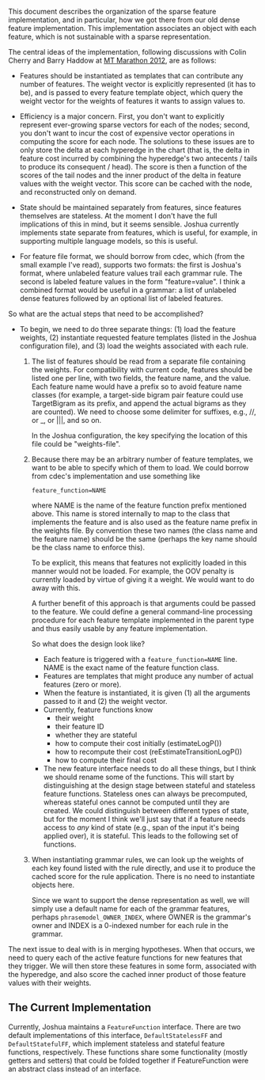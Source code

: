 This document describes the organization of the sparse feature implementation, and in particular,
how we got there from our old dense feature implementation.  This implementation associates an
object with each feature, which is not sustainable with a sparse representation.  

The central ideas of the implementation, following discussions with Colin Cherry and Barry Haddow at
[MT Marathon 2012](http://www.statmt.org/mtm12/), are as follows:

- Features should be instantiated as templates that can contribute any number of features. The
  weight vector is explicitly represented (it has to be), and is passed to every feature template
  object, which query the weight vector for the weights of features it wants to assign values to.
  
- Efficiency is a major concern.  First, you don't want to explicitly represent ever-growing sparse
  vectors for each of the nodes; second, you don't want to incur the cost of expensive vector
  operations in computing the score for each node.  The solutions to these issues are to only store
  the delta at each hyperedge in the chart (that is, the delta in feature cost incurred by combining
  the hyperedge's two antecents / tails to produce its consequent / head).  The score is then a
  function of the scores of the tail nodes and the inner product of the delta in feature values with
  the weight vector.  This score can be cached with the node, and reconstructed only on demand.

- State should be maintained separately from features, since features themselves are stateless.  At
  the moment I don't have the full implications of this in mind, but it seems sensible.  Joshua
  currently implements state separate from features, which is useful, for example, in supporting
  multiple language models, so this is useful.
  
- For feature file format, we should borrow from cdec, which (from the small example I've read),
  supports two formats: the first is Joshua's format, where unlabeled feature values trail each
  grammar rule.  The second is labeled feature values in the form "feature=value".  I think a
  combined format would be useful in a grammar: a list of unlabeled dense features followed by an
  optional list of labeled features.
  
So what are the actual steps that need to be accomplished?

- To begin, we need to do three separate things: (1) load the feature weights, (2) instantiate
  requested feature templates (listed in the Joshua configuration file), and (3) load the weights
  associated with each rule.

  1. The list of features should be read from a separate file containing the weights.  For
     compatibility with current code, features should be listed one per line, with two fields, the
     feature name, and the value.  Each feature name would have a prefix so to avoid feature name
     classes (for example, a target-side bigram pair feature could use TargetBigram as its prefix,
     and append the actual bigrams as they are counted).  We need to choose some delimiter for
     suffixes, e.g., //, or _, or |||, and so on.
     
     In the Joshua configuration, the key specifying the location of this file could be
     "weights-file".
     
  2. Because there may be an arbitrary number of feature templates, we want to be able to specify
     which of them to load.  We could borrow from cdec's implementation and use something like
     
         feature_function=NAME
         
     where NAME is the name of the feature function prefix mentioned above.  This name is stored
     internally to map to the class that implements the feature and is also used as the feature name
     prefix in the weights file.  By convention these two names (the class name and the feature
     name) should be the same (perhaps the key name should be the class name to enforce this).
     
     To be explicit, this means that features not explicitly loaded in this manner would not be
     loaded.  For example, the OOV penalty is currently loaded by virtue of giving it a weight.  We
     would want to do away with this.

     A further benefit of this approach is that arguments could be passed to the feature.  We could
     define a general command-line processing procedure for each feature template implemented in the
     parent type and thus easily usable by any feature implementation.
     
     So what does the design look like?  
     
     - Each feature is triggered with a `feature_function=NAME` line.  NAME is the exact name of the
       feature function class.
     - Features are templates that might produce any number of actual features (zero or more).
     - When the feature is instantiated, it is given (1) all the arguments passed to it and (2) the
       weight vector.
     - Currently, feature functions know
        - their weight
        - their feature ID
        - whether they are stateful
        - how to compute their cost initially (estimateLogP())
        - how to recompute their cost (reEstimateTransitionLogP())
        - how to compute their final cost
     - The new feature interface needs to do all these things, but I think we should rename some of
       the functions.  This will start by distinguishing at the design stage between stateful and
       stateless feature functions.  Stateless ones can always be precomputed, whereas stateful ones
       cannot be computed until they are created.  We could distinguish between different types of
       state, but for the moment I think we'll just say that if a feature needs access to *any* kind
       of state (e.g., span of the input it's being applied over), it is stateful.  This leads to
       the following set of functions.
       
 

  3. When instantiating grammar rules, we can look up the weights of each key found listed with the
     rule directly, and use it to produce the cached score for the rule application.  There is no
     need to instantiate objects here.
     
     Since we want to support the dense representation as well, we will simply use a default name
     for each of the grammar features, perhaps `phrasemodel_OWNER_INDEX`, where OWNER is the
     grammar's owner and INDEX is a 0-indexed number for each rule in the grammar.
     
The next issue to deal with is in merging hypotheses.  When that occurs, we need to query each of
the active feature functions for new features that they trigger.  We will then store these features
in some form, associated with the hyperedge, and also score the cached inner product of those
feature values with their weights.

The Current Implementation
-------

Currently, Joshua maintains a `FeatureFunction` interface.  There are two default implementations of
this interface, `DefaultStatelessFF` and `DefaultStatefulFF`, which implement stateless and stateful
feature functions, respectively.  These functions share some functionality (mostly getters and
setters) that could be folded together if FeatureFunction were an abstract class instead of an
interface. 
